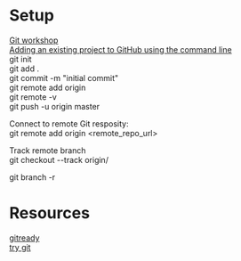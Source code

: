 # Setup
[Git workshop](https://github.com/nuitrcs/gitworkshop)  
[Adding an existing project to GitHub using the command line](https://help.github.com/articles/adding-an-existing-project-to-github-using-the-command-line/)  
git init  
git add .   
git commit -m "initial commit"    
git remote add origin <remote repository URL>  
git remote -v  
git push -u origin master  

Connect to remote Git resposity:  
git remote add origin <remote_repo_url>  

Track remote branch  
git checkout --track origin/<branch>  

git branch -r  
# Resources
[gitready](http://gitready.com/)  
[try git](https://try.github.io/)  
